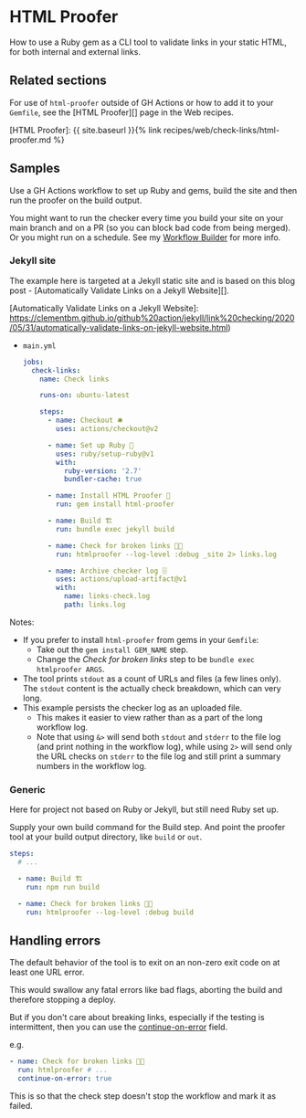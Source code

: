 # HTML Proofer

How to use a Ruby gem as a CLI tool to validate links in your static HTML, for both internal and external links.


## Related sections

For use of `html-proofer` outside of GH Actions or how to add it to your `Gemfile`, see the [HTML Proofer][] page in the Web recipes.

[HTML Proofer]: {{ site.baseurl }}{% link recipes/web/check-links/html-proofer.md %}


## Samples

Use a GH Actions workflow to set up Ruby and gems, build the site and then run the proofer on the build output.

You might want to run the checker every time you build your site on your main branch and on a PR (so you can block bad code from being merged). Or you might run on a schedule. See my [Workflow Builder][] for more info.

[Workflow Builder]: https://michaelcurrin.github.io/workflow-builder/#triggers

### Jekyll site

The example here is targeted at a Jekyll static site and is based on this blog post - [Automatically Validate Links on a Jekyll Website][].

[Automatically Validate Links on a Jekyll Website]: https://clementbm.github.io/github%20action/jekyll/link%20checking/2020/05/31/automatically-validate-links-on-jekyll-website.html)

- `main.yml`
    ```yaml
    jobs:
      check-links:
        name: Check links

        runs-on: ubuntu-latest

        steps:
          - name: Checkout 🛎️
            uses: actions/checkout@v2

          - name: Set up Ruby 💎
            uses: ruby/setup-ruby@v1
            with:
              ruby-version: '2.7'
              bundler-cache: true

          - name: Install HTML Proofer 🔧
            run: gem install html-proofer

          - name: Build 🏗
            run: bundle exec jekyll build

          - name: Check for broken links 🧐🔗
            run: htmlproofer --log-level :debug _site 2> links.log

          - name: Archive checker log 🗄
            uses: actions/upload-artifact@v1
            with:
              name: links-check.log
              path: links.log
    ```

Notes:

- If you prefer to install `html-proofer` from gems in your `Gemfile`:
    - Take out the `gem install GEM_NAME` step.
    - Change the _Check for broken links_ step to be `bundle exec htmlproofer ARGS`.
- The tool prints `stdout` as a count of URLs and files (a few lines only). The `stdout` content is the actually check breakdown, which can very long.
- This example persists the checker log as an uploaded file.
    - This makes it easier to view rather than as a part of the long workflow log.
    - Note that using `&>` will send both `stdout` and `stderr` to the file log (and print nothing in the workflow log), while using `2>` will send only the URL checks on `stderr` to the file log and still print a summary numbers in the workflow log.

### Generic

Here for project not based on Ruby or Jekyll, but still need Ruby set up.

Supply your own build command for the Build step. And point the proofer tool at your build output directory, like `build` or `out`.

```yaml
steps:
  # ...

  - name: Build 🏗
    run: npm run build

  - name: Check for broken links 🧐🔗
    run: htmlproofer --log-level :debug build
```


## Handling errors

The default behavior of the tool is to exit on an non-zero exit code on at least one URL error.

This would swallow any fatal errors like bad flags, aborting the build and therefore stopping a deploy.

But if you don't care about breaking links, especially if the testing is intermittent, then you can use the [continue-on-error][] field.

e.g.

```yaml
- name: Check for broken links 🧐🔗
  run: htmlproofer # ...
  continue-on-error: true
```

This is so that the check step doesn't stop the workflow and mark it as failed.

[continue-on-error]: https://docs.github.com/en/actions/reference/workflow-syntax-for-github-actions#jobsjob_idstepscontinue-on-error
